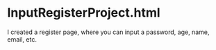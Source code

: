 # InputRegisterProject.html
I created a register page, where you can input a password, age, name, email, etc.
